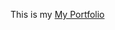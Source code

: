 This is my <a href="https://jakemwangi-powell.github.io/Portfolio/" target="blank">My Portfolio</a>

